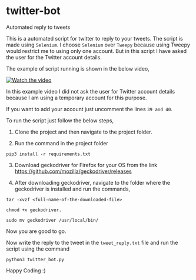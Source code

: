 # twitter-bot
Automated reply to tweets 

This is a automated script for twitter to reply to your tweets. The script is made using `Selenium`. I choose `Selenium` over
`Tweepy` because using Tweepy would restrict me to using only one account. But in this script I have asked the user for the 
Twitter account details. 

The example of script running is shown in the below video,

[![Watch the video](https://img.youtube.com/vi/fdLvY6ek1QY/maxresdefault.jpg)](https://youtu.be/fdLvY6ek1QY)

In this example video I did not ask the user for Twitter account details because I am using a temporary account for this purpose.

If you want to add your account just uncomment the lines `39 and 40`. 

To run the script just follow the below steps, 

1. Clone the project and then navigate to the project folder.

2. Run the command in the project folder

```
pip3 install -r requirements.txt
```

3. Download geckodriver for Firefox for your OS from the link https://github.com/mozilla/geckodriver/releases

4. After downloading geckodriver, navigate to the folder where the geckodriver is installed and run the commands,

```
tar -xvzf <full-name-of-the-downloaded-file>
```

```
chmod +x geckodriver.
```

```
sudo mv geckodriver /usr/local/bin/
```

Now you are good to go.

Now write the reply to the tweet in the `tweet_reply.txt` file and run the script using the command

```
python3 twitter_bot.py
```

Happy Coding :)
